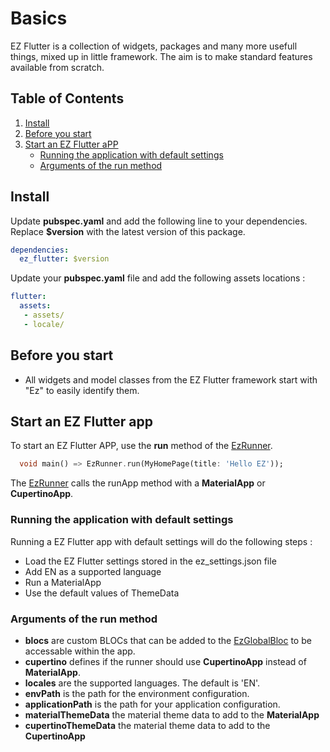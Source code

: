# Basics

EZ Flutter is a collection of widgets, packages and many more usefull things, mixed up in little framework. The aim is to make standard features available from scratch.

## Table of Contents
1. [Install](#install)
2. [Before you start](#before-you-start)
3. [Start an EZ Flutter aPP](#start-an-ez-flutter-app)
   * [Running the application with default settings](#running-the-application-with-default-settings)
   * [Arguments of the run method](#arguments-of-the-run-method)

## Install

Update **pubspec.yaml** and add the following line to your dependencies. Replace **$version** with the latest version of this package.

```yaml
dependencies:
  ez_flutter: $version
```
Update your **pubspec.yaml** file and add the following assets locations :

```yaml
flutter:
  assets:
   - assets/
   - locale/
```

## Before you start

* All widgets and model classes from the EZ Flutter framework start with "Ez" to easily identify them.

## Start an EZ Flutter app

To start an EZ Flutter APP, use the **run** method of the [EzRunner](/lib/src/ez_runner.dart).

```dart
  void main() => EzRunner.run(MyHomePage(title: 'Hello EZ'));
```

The [EzRunner](/lib/src/ez_runner.dart) calls the runApp method with a **MaterialApp** or **CupertinoApp**.

### Running the application with default settings

Running a EZ Flutter app with default settings will do the following steps :

* Load the EZ Flutter settings stored in the ez_settings.json file
* Add EN as a supported language
* Run a MaterialApp
* Use the default values of ThemeData

### Arguments of the run method

* **blocs** are custom BLOCs that can be added to the [EzGlobalBloc](/lib/src/bloc/EzGlobalBloc.dart) to be accessable within the app.
* **cupertino** defines if the runner should use **CupertinoApp** instead of **MaterialApp**.
* **locales** are the supported languages. The default is 'EN'.
* **envPath** is the path for the environment configuration.
* **applicationPath** is the path for your application configuration.
* **materialThemeData** the material theme data to add to the **MaterialApp**
* **cupertinoThemeData** the material theme data to add to the **CupertinoApp**
